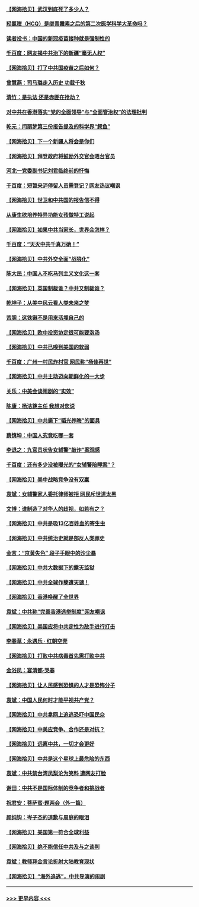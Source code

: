 #### [【网海拾贝】武汉到底死了多少人？](../pages/nsc993/n12863707.md?t=04080252) 
#### [羟氯喹（HCQ）是继青霉素之后的第二次医学科学大革命吗？](../pages/nsc993/n12638564.md?t=04080252) 
#### [读者投书：中国的新冠疫苗接种就是强制性的](../pages/nsc993/n12859932.md?t=04080252) 
#### [千百度：网友揭中共治下的新疆“毫无人权”](../pages/nsc993/n12858385.md?t=04080252) 
#### [【网海拾贝】打了中共国疫苗之后如何？](../pages/nsc993/n12857866.md?t=04080252) 
#### [曾慧燕：司马璐走入历史 功载千秋](../pages/nsc993/n12856996.md?t=04080252) 
#### [清竹：是执法 还是赤匪在抢劫？](../pages/nsc993/n12856952.md?t=04080252) 
#### [对中共在香港落实“党的全面领导”与“全面管治权”的法理批判](../pages/nsc993/n12856929.md?t=04080252) 
#### [乾元：闫丽梦第三份报告提及的科学界“鳄鱼”](../pages/nsc993/n12855985.md?t=04080252) 
#### [【网海拾贝】下一个新疆人将会是你们](../pages/nsc993/n12855864.md?t=04080252) 
#### [【网海拾贝】拜登政府将鼓励外交官会晤台官员](../pages/nsc993/n12853615.md?t=04080252) 
#### [河北一党委副书记刘君临终前的忏悔](../pages/nsc993/n12849420.md?t=04080252) 
#### [千百度：短暂来沪停留人员需登记？网友热议嘲讽](../pages/nsc993/n12853497.md?t=04080252) 
#### [【网海拾贝】世卫和中共国的报告信不得](../pages/nsc993/n12850902.md?t=04080252) 
#### [从康生欲培养特异功能女孩做特工说起](../pages/nsc993/n12849289.md?t=04080252) 
#### [【网海拾贝】如果中共当家长，世界会怎样？](../pages/nsc993/n12848436.md?t=04080252) 
#### [千百度：“天灭中共千真万确！”](../pages/nsc993/n12845659.md?t=04080252) 
#### [【网海拾贝】中共外交全面“战狼化”](../pages/nsc993/n12845607.md?t=04080252) 
#### [陈大民：中国人不吃马列主义文化这一套](../pages/nsc993/n12842496.md?t=04080252) 
#### [【网海拾贝】英国制裁谁？中共又制裁谁？](../pages/nsc993/n12840909.md?t=04080252) 
#### [乾坤子：从美中风云看人类未来之梦](../pages/nsc993/n12840590.md?t=04080252) 
#### [苦胆：这铁锹不是用来活埋自己的](../pages/nsc993/n12839512.md?t=04080252) 
#### [【网海拾贝】欧中投资协定很可能要泡汤](../pages/nsc993/n12835122.md?t=04080252) 
#### [【网海拾贝】中共已嗅到美国的软弱](../pages/nsc993/n12832411.md?t=04080252) 
#### [千百度：广州一村民炸村官 网民称“杨佳再世”](../pages/nsc993/n12832380.md?t=04080252) 
#### [【网海拾贝】中共主动迈向朝鲜化的一大步](../pages/nsc993/n12829887.md?t=04080252) 
#### [关乐：中美会谈闹剧的“实效”](../pages/nsc993/n12826698.md?t=04080252) 
#### [陈康：杨洁篪主任  我想对您说](../pages/nsc993/n12826609.md?t=04080252) 
#### [【网海拾贝】中共撕下“韬光养晦”的面具](../pages/nsc993/n12826459.md?t=04080252) 
#### [蔡慎坤：中国人究竟吃哪一套](../pages/nsc993/n12826010.md?t=04080252) 
#### [李退之：九官员状告女辅警“敲诈”案观感](../pages/nsc993/n12823984.md?t=04080252) 
#### [千百度：还有多少没被曝光的“女辅警陪睡案”？](../pages/nsc993/n12822136.md?t=04080252) 
#### [【网海拾贝】美中战略竞争没有双赢](../pages/nsc993/n12822105.md?t=04080252) 
#### [袁斌：女辅警家人委托律师被拒 网民斥世道太黑](../pages/nsc993/n12822004.md?t=04080252) 
#### [文博：谁制造了对华人的歧视，如若有之？](../pages/nsc993/n12821635.md?t=04080252) 
#### [【网海拾贝】中共是吸13亿百姓血的寄生虫](../pages/nsc993/n12819191.md?t=04080252) 
#### [【网海拾贝】中共统治史就是部反人类罪史](../pages/nsc993/n12816738.md?t=04080252) 
#### [金言：“京黄失色” 段子手眼中的沙尘暴](../pages/nsc993/n12815700.md?t=04080252) 
#### [【网海拾贝】中共大数据下的露天监狱](../pages/nsc993/n12811075.md?t=04080252) 
#### [【网海拾贝】中共全球作孽遭天谴！](../pages/nsc993/n12810258.md?t=04080252) 
#### [【网海拾贝】香港唤醒了全世界](../pages/nsc993/n12809100.md?t=04080252) 
#### [袁斌：中共称“完善香港选举制度”网友嘲讽](../pages/nsc993/n12808994.md?t=04080252) 
#### [【网海拾贝】美国应将中共定性为敌手进行打击](../pages/nsc993/n12806870.md?t=04080252) 
#### [李春草：永遇乐 · 红朝空壳](../pages/nsc993/n12805365.md?t=04080252) 
#### [【网海拾贝】打败中共病毒首先需打败中共](../pages/nsc993/n12803930.md?t=04080252) 
#### [金浴凤：宴清都‧哭春](../pages/nsc993/n12801601.md?t=04080252) 
#### [【网海拾贝】让人民感到恐惧的人才是恐怖分子](../pages/nsc993/n12799347.md?t=04080252) 
#### [袁斌：中国人民何时才能平视共产党？](../pages/nsc993/n12799306.md?t=04080252) 
#### [【网海拾贝】中共拿网上追逃恐吓中国民众](../pages/nsc993/n12796905.md?t=04080252) 
#### [【网海拾贝】中美应竞争、合作还是对抗？](../pages/nsc993/n12794675.md?t=04080252) 
#### [【网海拾贝】远离中共，一切才会更好](../pages/nsc993/n12793572.md?t=04080252) 
#### [【网海拾贝】中共是这个星球上最危险的东西](../pages/nsc993/n12791400.md?t=04080252) 
#### [袁斌：中共禁台湾凤梨沦为笑料 遭网友打脸](../pages/nsc993/n12791335.md?t=04080252) 
#### [谢田：中共不是国际体制的竞争者和挑战者](../pages/nsc993/n12791212.md?t=04080252) 
#### [祝君安：菩萨蛮·题两会（外一篇）](../pages/nsc993/n12786801.md?t=04080252) 
#### [颜纯钩：岑子杰的道歉与周庭的眼泪](../pages/nsc993/n12786775.md?t=04080252) 
#### [【网海拾贝】美国第一符合全球利益](../pages/nsc993/n12786666.md?t=04080252) 
#### [【网海拾贝】绝不能信任中共及与之谈判](../pages/nsc993/n12784266.md?t=04080252) 
#### [袁斌：教师拜金言论折射大陆教育现状](../pages/nsc993/n12783868.md?t=04080252) 
#### [【网海拾贝】“海外追逃”，中共导演的闹剧](../pages/nsc993/n12781638.md?t=04080252) 

----
#### [ >>> 更早内容 <<< ](../indexes/nsc993-earlier.md)
